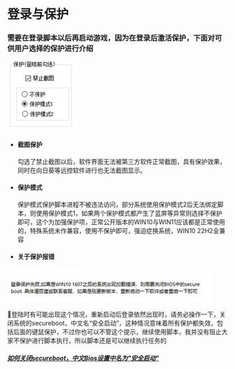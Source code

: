 # 登录与保护

### 需要在登录脚本以后再启动游戏，因为在登录后激活保护，下面对可供用户选择的保护进行介绍

![T](./图片\T.png)

* #### 截图保护

  勾选了禁止截图以后，软件界面无法被第三方软件正常截图，具有保护效果，同时在向日葵等远控软件进行也无法截图显示。
  
* #### 保护模式

  保护模式保护脚本进程不被违法访问，部分系统使用保护模式2后无法绑定脚本，则使用保护模式1，如果两个保护模式都产生了蓝屏等异常则选择不保护即可，这个为加强保护项，正常公开版本的WIN10与WIN11应该都是正常使用的，特殊系统未作兼容，使用不保护即可，强迫症换系统，WIN10 22H2全兼容
  
* #### 关于保护报错

![4](./图片\4.png)

🌹登陆时有可能出现这个情况，重新启动后登录依然出现时，请务必操作一下，关闭系统的secureboot，中文名“安全启动”，这种情况意味着所有保护都失效，包括后面的键鼠保护，不过你也可以不管这个提示，继续使用脚本，我并没有阻止大家不保护进行脚本执行，所以脚本还是可以继续执行任务的

##### [如何关闭secureboot，中文Bios设置中名为"安全启动"](https://blog.csdn.net/xitongzhijianet/article/details/128037358)